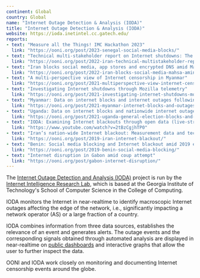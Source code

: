```yaml
---
continent: Global
country: Global
name: "Internet Outage Detection & Analysis (IODA)"
title: "Internet Outage Detection & Analysis (IODA)"
website: https://ioda.inetintel.cc.gatech.edu/
reports:
- text: "Measure all the Things! IMC Hackathon 2023"
  link: "https://ooni.org/post/2023-senegal-social-media-blocks/"
- text: "Technical multi-stakeholder report on Internet shutdowns: The case of Iran amid autumn 2022 protests"
  link: "https://ooni.org/post/2022-iran-technical-multistakeholder-report/"
- text: "Iran blocks social media, app stores and encrypted DNS amid Mahsa Amini protests"
  link: "https://ooni.org/post/2022-iran-blocks-social-media-mahsa-amini-protests/"
- text: "A multi-perspective view of Internet censorship in Myanmar"
  link: "https://ooni.org/post/2021-multiperspective-view-internet-censorship-myanmar/"
- text: "Investigating Internet shutdowns through Mozilla telemetry"
  link: "https://ooni.org/post/2021-investigating-internet-shutdowns-mozilla-telemetry/"
- text: "Myanmar: Data on internet blocks and internet outages following military coup"
  link: "https://ooni.org/post/2021-myanmar-internet-blocks-and-outages/"
- text: "Uganda: Data on internet blocks and nationwide internet outage amid 2021 general election"
  link: "https://ooni.org/post/2021-uganda-general-election-blocks-and-outage/"
- text: "IODA: Examining Internet blackouts through open data (live-streamed presentation)"
  link: "https://www.youtube.com/watch?v=2tBzCgjhTP0"
- text: "Iran’s nation-wide Internet blackout: Measurement data and technical observations"
  link: "https://ooni.org/post/2019-iran-internet-blackout/"
- text: "Benin: Social media blocking and Internet blackout amid 2019 elections"
  link: "https://ooni.org/post/2019-benin-social-media-blocking/"
- text: "Internet disruption in Gabon amid coup attempt"
  link: "https://ooni.org/post/gabon-internet-disruption/"
---
```


The [Internet Outage Detection and Analysis (IODA)](https://ioda.inetintel.cc.gatech.edu/) project is run by the [Internet Intelligence Research Lab](http://inetintel.org/), which is based at the Georgia Institute of Technology's School of Computer Science in the College of Computing.

IODA monitors the Internet in near-realtime to identify macroscopic Internet outages affecting the edge of the network, i.e., significantly impacting a network operator (AS) or a large fraction of a country.

IODA combines information from three data sources, establishes the relevance of an event and generates alerts. The outage events and the corresponding signals obtained through automated analysis are displayed in near-realtime on [public dashboards](https://ioda.inetintel.cc.gatech.edu/dashboard) and interactive graphs that allow the user to further inspect the data.

OONI and IODA work closely on monitoring and documenting Internet censorship events around the globe.
